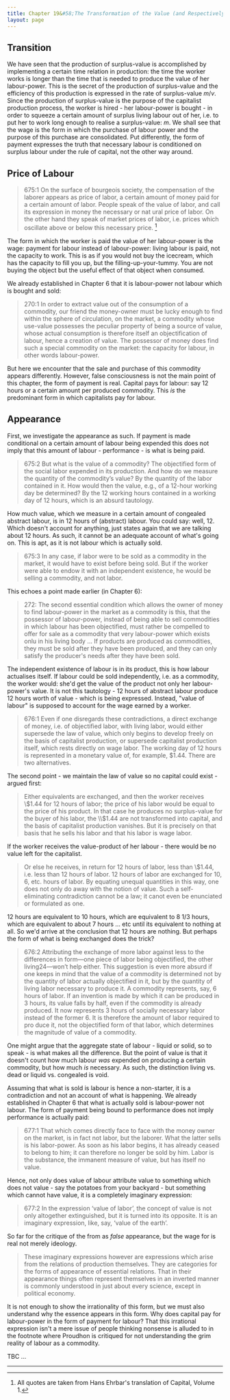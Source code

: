 ```yaml
---
title: Chapter 19&#58;The Transformation of the Value (and Respectively the Price) of Labour-Power into Wages — Detailed Commentary
layout: page
---
```


Transition
----------

We have seen that the production of surplus-value is accomplished by
implementing a certain time relation in production: the time the worker works is
longer than the time that is needed to produce the value of her
labour-power. This is the secret of the production of surplus-value and the
efficiency of this production is expressed in the rate of surplus-value
$m/v$. Since the production of surplus-value is the purpose of the capitalist
production process, the worker is hired - her labour-power is bought - in order
to squeeze a certain amount of surplus living labour out of her, i.e. to put her
to work long enough to realise a surplus-value: $m$. We shall see that the wage
is the form in which the purchase of labour power and the purpose of this
purchase are consolidated. Put differently, the form of payment expresses the
truth that necessary labour is conditioned on surplus labour under the rule of
capital, not the other way around.

Price of Labour
---------------

> 675:1 On the surface of bourgeois society, the compensation of the laborer
> appears as price of labor, a certain amount of money paid for a certain amount
> of labor. People speak of the value of labor, and call its expression in money
> the necessary or nat ural price of labor. On the other hand they speak of
> market prices of labor, i.e. prices which oscillate above or below this
> necessary price. [^1]

The form in which the worker is paid the value of her labour-power is the wage:
payment for labour instead of labour-power: living labour is paid, not the
capacity to work. This is as if you would not buy the icecream, which has the
capacity to fill you up, but the filling-up-your-tummy. You are not buying the
object but the useful effect of that object when consumed.

We already established in Chapter 6 that it is labour-power not labour
which is bought and sold:

> 270:1 In order to extract value out of the consumption of a commodity, our
> friend the money-owner must be lucky enough to find within the sphere of
> circulation, on the market, a commodity whose use-value possesses the peculiar
> property of being a source of value, whose actual consumption is therefore
> itself an objectification of labour, hence a creation of value. The possessor
> of money does find such a special commodity on the market: the capacity for
> labour, in other words labour-power.

But here we encounter that the sale and purchase of this commodity appears
differently. However, false consciousness is not the main point of this chapter,
the form of payment is real. Capital pays for labour: say 12 hours or a certain
amount per produced commodity. This *is* the predominant form in which capitalists
pay for labour.

Appearance
----------

First, we investigate the appearance as such. If payment is made conditional on
a certain amount of labour being expended this does not imply that this amount
of labour - performance - is what is being paid.

> 675:2 But what is the value of a commodity? The objectified form of the social
> labor expended in its production. And how do we measure the quantity of the
> commodity’s value? By the quantity of the labor contained in it. How would
> then the value, e.g., of a 12-hour working day be determined? By the 12
> working hours contained in a working day of 12 hours, which is an absurd
> tautology.

How much value, which we measure in a certain amount of congealed abstract
labour, is in 12 hours of (abstract) labour. You could say: well, 12. Which
doesn't account for anything, just states again that we are talking about 12
hours. As such, it cannot be an adequate account of what's going on. This is
apt, as it is not labour which is actually sold.

> 675:3 In any case, if labor were to be sold as a commodity in the market, it
> would have to exist before being sold. But if the worker were able to endow it
> with an independent existence, he would be selling a commodity, and not labor.
 
This echoes a point made earlier (in Chapter 6):

> 272: The second essential condition which allows the owner of money to find
> labour-power in the market as a commodity is this, that the possessor of
> labour-power, instead of being able to sell commodities in which labour has
> been objectified, must rather be compelled to offer for sale as a commodity
> that very labour-power which exists onlu in his living body ... If products
> are produced as commodities, they must be sold after they have been produced,
> and they can only satisfy the producer's needs after they have been sold.

The independent existence of labour is in its product, this is how labour
actualises itself. If labour could be sold independently, i.e. as a commodity,
the worker would: she'd get the value of the product not only her labour-power's
value. It is not this tautology - 12 hours of abstract labour produce 12 hours
worth of value - which is being expressed. Instead, "value of labour" is
supposed to account for the wage earned by a worker.

> 676:1 Even if one disregards these contradictions, a direct exchange of money,
> i.e. of objectified labor, with living labor, would either supersede the law
> of value, which only begins to develop freely on the basis of capitalist
> production, or supersede capitalist production itself, which rests directly on
> wage labor. The working day of 12 hours is represented in a monetary value of,
> for example, \$1.44. There are two alternatives.

The second point - we maintain the law of value so no capital could exist -
argued first:

> Either equivalents are exchanged, and then the worker receives \\$1.44 for 12
> hours of labor; the price of his labor would be equal to the price of his
> product. In that case he produces no surplus-value for the buyer of his labor,
> the \\$1.44 are not transformed into capital, and the basis of capitalist
> production vanishes. But it is precisely on that basis that he sells his labor
> and that his labor is wage labor.

If the worker receives the value-product of her labour - there would be no value
left for the capitalist.

> Or else he receives, in return for 12 hours of labor, less than \\$1.44,
> i.e. less than 12 hours of labor. 12 hours of labor are exchanged for 10, 6,
> etc. hours of labor. By equating unequal quantities in this way, one does not
> only do away with the notion of value. Such a self-eliminating contradiction
> cannot be a law; it canot even be enunciated or formulated as one.

12 hours are equivalent to 10 hours, which are equivalent to 8 1/3 hours, which
are equivalent to about 7 hours … etc until its equivalent to nothing at
all. So we'd arrive at the conclusion that 12 hours are nothing. But perhaps the
form of what is being exchanged does the trick?

> 676:2 Attributing the exchange of more labor against less to the differences
> in form—one piece of labor being objectified, the other living24—won’t help
> either. This suggestion is even more absurd if one keeps in mind that the
> value of a commodity is determined not by the quantity of labor actually
> objectified in it, but by the quantity of living labor necessary to produce
> it. A commodity represents, say, 6 hours of labor. If an invention is made by
> which it can be produced in 3 hours, its value falls by half, even if the
> commodity is already produced. It now represents 3 hours of socially necessary
> labor instead of the former 6. It is therefore the amount of labor required to
> pro duce it, not the objectified form of that labor, which determines the
> magnitude of value of a commodity.
 
One might argue that the aggregate state of labour - liquid or solid, so to
speak - is what makes all the difference. But the point of value is that it
doesn't count how much labour *was* expended on producing a certain commodity,
but how much *is* necessary. As such, the distinction living vs. dead or liquid
vs. congealed is void.

Assuming that what is sold is labour is hence a non-starter, it is a
contradiction and not an account of what is happening. We already established in
Chapter 6 that what is actually sold is labour-power not labour. The form of
payment being bound to performance does not imply performance is actually paid:

> 677:1 That which comes directly face to face with the money owner on the
> market, is in fact not labor, but the laborer. What the latter sells is his
> labor-power. As soon as his labor begins, it has already ceased to belong to
> him; it can therefore no longer be sold by him. Labor is the substance, the
> immanent measure of value, but has itself no value.

Hence, not only does value of labour attribute value to something which does not
value - say the potatoes from your backyard - but something which cannot have
value, it is a completely imaginary expression:

> 677:2 In the expression ‘value of labor’, the concept of value is not only
> altogether extinguished, but it is turned into its opposite. It is an
> imaginary expression, like, say, ‘value of the earth’.
 
So far for the critique of the from as *false* appearance, but the wage for is
real not merely ideology.

> These imaginary expressions however are expressions which arise from the
> relations of production themselves. They are categories for the forms of
> appearance of essential relations. That in their appearance things often
> represent themselves in an inverted manner is commonly understood in just
> about every science, except in political economy.

It is not enough to show the irrationality of this form, but we must also
understand why the essence appears in this form. Why does capital pay for
labour-power in the form of payment for labour? That this irrational expression
isn't a mere issue of people thinking nonsense is alluded to in the footnote
where Proudhon is critiqued for not understanding the grim reality of labour as
a commodity.

TBC …

---

[^1]: All quotes are taken from Hans Ehrbar's translation of Capital, Volume 1.
